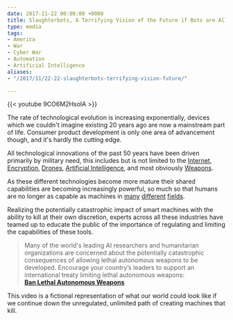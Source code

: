 ```yaml
---
date: 2017-11-22 00:00:00 +0000
title: Slaughterbots, A Terrifying Vision of the Future if Bots are Allowed to Kill.
type: media
tags:
- America
- War
- Cyber War
- Automation
- Artificial Intelligence
aliases:
- "/2017/11/22-22-slaughterbots-terrifying-vision-future/"

---
```

{{< youtube 9CO6M2HsoIA >}}

The rate of technological evolution is increasing exponentially, devices which we couldn't imagine existing 20 years ago are now a mainstream part of life. Consumer product development is only one area of advancement though, and it's hardly the cutting edge.

All technological innovations of the past 50 years have been driven primarily by military need, this includes but is not limited to the [Internet](https://en.wikipedia.org/wiki/History_of_the_Internet), [Encryption](https://en.wikipedia.org/wiki/History_of_cryptography), [Drones](https://en.wikipedia.org/wiki/History_of_unmanned_aerial_vehicles), [Artificial Intelligence](https://en.wikipedia.org/wiki/History_of_artificial_intelligence), and most obviously [Weapons](https://en.wikipedia.org/wiki/History_of_weapons).

As these different technologies become more mature their shared capabilities are becoming increasingly powerful, so much so that humans are no longer as capable as machines in [many](https://www.polygon.com/2017/8/12/16138942/dota-2-bot-vs-human-international-2017) [different](https://www.theverge.com/2017/1/25/14358246/ai-poker-tournament-cmu-libratus-vs-human-losing) [fields](http://time.com/4960778/computers-smarter-than-humans/).

Realizing the potentially catastrophic impact of smart machines with the ability to kill at their own discretion, experts across all these industries have teamed up to educate the public of the importance of regulating and limiting the capabilities of these tools.

> Many of the world's leading AI researchers and humanitarian organizations are concerned about the potentially catastrophic consequences of allowing lethal autonomous weapons to be developed. Encourage your country’s leaders to support an international treaty limiting lethal autonomous weapons:
> <br/>
> **[Ban Lethal Autonomous Weapons](http://autonomousweapons.org/)**

This video is a fictional representation of what our world could look like if we continue down the unregulated, unlimited path of creating machines that kill.
